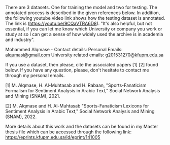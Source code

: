 ﻿There are 3 datasets. One for training the model and two for testing. The annotated process is described in the given references below. In addition, the following youtube video link shows how the testing dataset is annotated. The link is (https://youtu.be/9CQaVTRA6D8). "It's also helpful, but not essential, if you can let me know which University or company you work or study at so I can get a sense of how widely used the archive is in academia and industry".

Mohammed Alqmase - Contact details:
Personal Emails: alqumasi@gmail.com
University related emails: g201531270@kfupm.edu.sa

If you use a dataset, then please, cite the associated papers [1] [2] found below. If you have any question, please, don't hesitate to contact me through my personal emails.


[1] M. Alqmase, H. Al-Muhtasab and H. Rabaan, "Sports-Fanaticism Formalism for Sentiment Analysis in Arabic Text," Social Network Analysis and Mining (SNAM), 2021. 

[2] M. Alqmase and H. Al-Muhtasab "Sports-Fanaticism Lexicons for Sentiment Analysis in Arabic Text," Social Network Analysis and Mining (SNAM), 2022. 

More details about this work and the datasets can be found in my Master thesis file which can be accessed through the following link:
https://eprints.kfupm.edu.sa/id/eprint/141005



